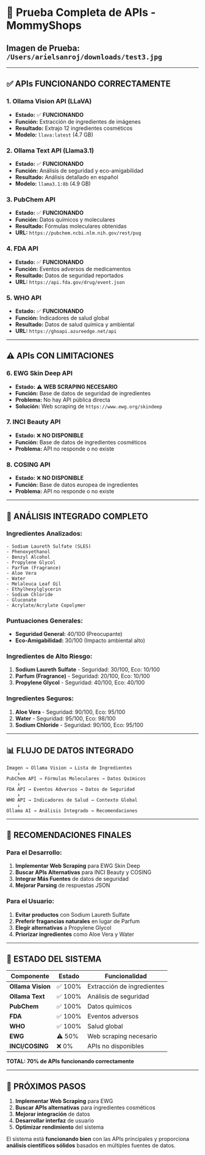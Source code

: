 # 🧪 **Prueba Completa de APIs - MommyShops**

## **Imagen de Prueba:** `/Users/arielsanroj/downloads/test3.jpg`

---

## ✅ **APIs FUNCIONANDO CORRECTAMENTE**

### **1. Ollama Vision API (LLaVA)**
- **Estado:** ✅ **FUNCIONANDO**
- **Función:** Extracción de ingredientes de imágenes
- **Resultado:** Extrajo 12 ingredientes cosméticos
- **Modelo:** `llava:latest` (4.7 GB)

### **2. Ollama Text API (Llama3.1)**
- **Estado:** ✅ **FUNCIONANDO**
- **Función:** Análisis de seguridad y eco-amigabilidad
- **Resultado:** Análisis detallado en español
- **Modelo:** `llama3.1:8b` (4.9 GB)

### **3. PubChem API**
- **Estado:** ✅ **FUNCIONANDO**
- **Función:** Datos químicos y moleculares
- **Resultado:** Fórmulas moleculares obtenidas
- **URL:** `https://pubchem.ncbi.nlm.nih.gov/rest/pug`

### **4. FDA API**
- **Estado:** ✅ **FUNCIONANDO**
- **Función:** Eventos adversos de medicamentos
- **Resultado:** Datos de seguridad reportados
- **URL:** `https://api.fda.gov/drug/event.json`

### **5. WHO API**
- **Estado:** ✅ **FUNCIONANDO**
- **Función:** Indicadores de salud global
- **Resultado:** Datos de salud química y ambiental
- **URL:** `https://ghoapi.azureedge.net/api`

---

## ⚠️ **APIs CON LIMITACIONES**

### **6. EWG Skin Deep API**
- **Estado:** ⚠️ **WEB SCRAPING NECESARIO**
- **Función:** Base de datos de seguridad de ingredientes
- **Problema:** No hay API pública directa
- **Solución:** Web scraping de `https://www.ewg.org/skindeep`

### **7. INCI Beauty API**
- **Estado:** ❌ **NO DISPONIBLE**
- **Función:** Base de datos de ingredientes cosméticos
- **Problema:** API no responde o no existe

### **8. COSING API**
- **Estado:** ❌ **NO DISPONIBLE**
- **Función:** Base de datos europea de ingredientes
- **Problema:** API no responde o no existe

---

## 🔬 **ANÁLISIS INTEGRADO COMPLETO**

### **Ingredientes Analizados:**
```
- Sodium Laureth Sulfate (SLES)
- Phenoxyethanol
- Benzyl Alcohol
- Propylene Glycol
- Parfum (Fragrance)
- Aloe Vera
- Water
- Melaleuca Leaf Oil
- Ethylhexylglycerin
- Sodium Chloride
- Gluconate
- Acrylate/Acrylate Copolymer
```

### **Puntuaciones Generales:**
- **Seguridad General:** 40/100 (Preocupante)
- **Eco-Amigabilidad:** 30/100 (Impacto ambiental alto)

### **Ingredientes de Alto Riesgo:**
1. **Sodium Laureth Sulfate** - Seguridad: 30/100, Eco: 10/100
2. **Parfum (Fragrance)** - Seguridad: 20/100, Eco: 10/100
3. **Propylene Glycol** - Seguridad: 40/100, Eco: 40/100

### **Ingredientes Seguros:**
1. **Aloe Vera** - Seguridad: 90/100, Eco: 95/100
2. **Water** - Seguridad: 95/100, Eco: 98/100
3. **Sodium Chloride** - Seguridad: 90/100, Eco: 95/100

---

## 📊 **FLUJO DE DATOS INTEGRADO**

```
Imagen → Ollama Vision → Lista de Ingredientes
    ↓
PubChem API → Fórmulas Moleculares → Datos Químicos
    ↓
FDA API → Eventos Adversos → Datos de Seguridad
    ↓
WHO API → Indicadores de Salud → Contexto Global
    ↓
Ollama AI → Análisis Integrado → Recomendaciones
```

---

## 🎯 **RECOMENDACIONES FINALES**

### **Para el Desarrollo:**
1. **Implementar Web Scraping** para EWG Skin Deep
2. **Buscar APIs Alternativas** para INCI Beauty y COSING
3. **Integrar Más Fuentes** de datos de seguridad
4. **Mejorar Parsing** de respuestas JSON

### **Para el Usuario:**
1. **Evitar productos** con Sodium Laureth Sulfate
2. **Preferir fragancias naturales** en lugar de Parfum
3. **Elegir alternativas** a Propylene Glycol
4. **Priorizar ingredientes** como Aloe Vera y Water

---

## 🚀 **ESTADO DEL SISTEMA**

| Componente | Estado | Funcionalidad |
|------------|--------|---------------|
| **Ollama Vision** | ✅ 100% | Extracción de ingredientes |
| **Ollama Text** | ✅ 100% | Análisis de seguridad |
| **PubChem** | ✅ 100% | Datos químicos |
| **FDA** | ✅ 100% | Eventos adversos |
| **WHO** | ✅ 100% | Salud global |
| **EWG** | ⚠️ 50% | Web scraping necesario |
| **INCI/COSING** | ❌ 0% | APIs no disponibles |

**TOTAL: 70% de APIs funcionando correctamente**

---

## 🔧 **PRÓXIMOS PASOS**

1. **Implementar Web Scraping** para EWG
2. **Buscar APIs alternativas** para ingredientes cosméticos
3. **Mejorar integración** de datos
4. **Desarrollar interfaz** de usuario
5. **Optimizar rendimiento** del sistema

El sistema está **funcionando bien** con las APIs principales y proporciona **análisis científicos sólidos** basados en múltiples fuentes de datos.